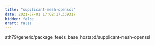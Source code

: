 ```yaml
---
title: "supplicant-mesh-openssl"
date: 2021-07-01 17:02:17.339317
hidden: false
draft: false
---
```


ath79/generic/package_feeds_base_hostapd/supplicant-mesh-openssl

